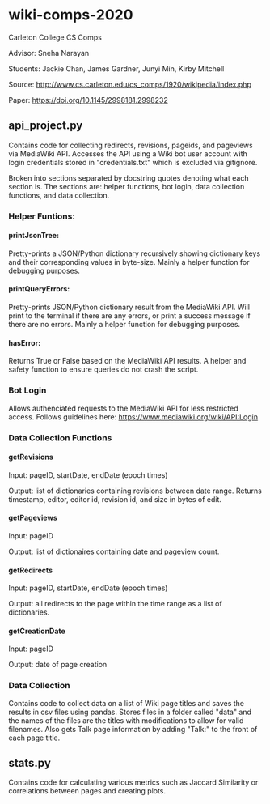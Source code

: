 # wiki-comps-2020
Carleton College CS Comps

Advisor: Sneha Narayan

Students: Jackie Chan, James Gardner, Junyi Min, Kirby Mitchell

Source: http://www.cs.carleton.edu/cs_comps/1920/wikipedia/index.php

Paper: https://doi.org/10.1145/2998181.2998232

## api_project.py
Contains code for collecting redirects, revisions, pageids, and pageviews via MediaWiki API. Accesses the API using a Wiki bot user account with login credentials stored in "credentials.txt" which is excluded via gitignore.

Broken into sections separated by docstring quotes denoting what each section is. The sections are: helper functions, bot login, data collection functions, and data collection.

### Helper Funtions:

#### printJsonTree:
Pretty-prints a JSON/Python dictionary recursively showing dictionary keys and their corresponding values in byte-size. Mainly a helper function for debugging purposes.

#### printQueryErrors:
Pretty-prints JSON/Python dictionary result from the MediaWiki API. Will print to the terminal if there are any errors, or print a success message if there are no errors. Mainly a helper function for debugging purposes.

#### hasError: 
Returns True or False based on the MediaWiki API results. A helper and safety function to ensure queries do not crash the script.

### Bot Login
Allows authenciated requests to the MediaWiki API for less restricted access. Follows guidelines here: https://www.mediawiki.org/wiki/API:Login

### Data Collection Functions

#### getRevisions
Input: pageID, startDate, endDate (epoch times)

Output: list of dictionaries containing revisions between date range. Returns timestamp, editor, editor id, revision id, and size in bytes of edit. 

#### getPageviews
Input: pageID

Output: list of dictionaires containing date and pageview count.

#### getRedirects
Input: pageID, startDate, endDate (epoch times)

Output: all redirects to the page within the time range as a list of dictionaries.

#### getCreationDate
Input: pageID

Output: date of page creation

### Data Collection
Contains code to collect data on a list of Wiki page titles and saves the results in csv files using pandas. Stores files in a folder called "data" and the names of the files are the titles with modifications to allow for valid filenames. Also gets Talk page information by adding "Talk:" to the front of each page title.

## stats.py
Contains code for calculating various metrics such as Jaccard Similarity or correlations between pages and creating plots. 